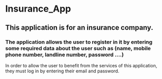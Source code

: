 # Insurance_App
## This application is for an insurance company.
### The application allows the user to register in it by entering some required data about the user such as (name, mobile phone number, landline number, password ....)
In order to allow the user to benefit from the services of this application, they must log in by entering their email and password.
 
